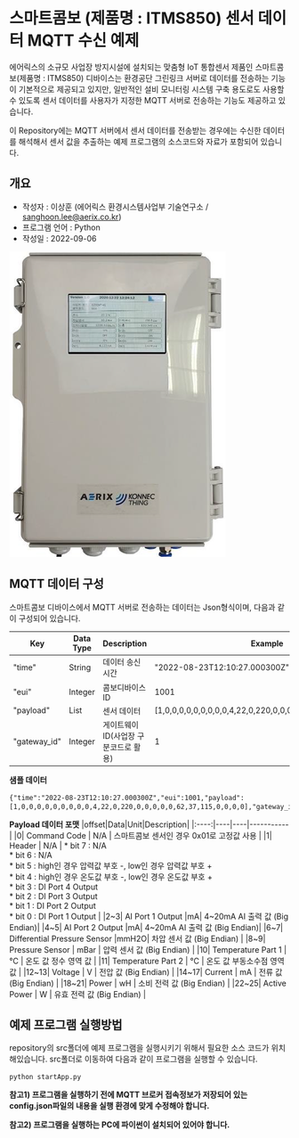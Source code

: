 # 스마트콤보 (제품명 : ITMS850) 센서 데이터 MQTT 수신 예제 #

에어릭스의 소규모 사업장 방지시설에 설치되는 맞춤형 IoT 통합센서 제품인 스마트콤보(제품명 : ITMS850) 디바이스는 환경공단 그린링크 서버로 데이터를 전송하는 기능이 기본적으로 제공되고  있지만, 일반적인 설비 모니터링 시스템 구축 용도로도 사용할 수 있도록 센서 데이터를 사용자가 지정한 MQTT 서버로 전송하는 기능도 제공하고 있습니다. 

이 Repository에는 MQTT 서버에서 센서 데이터를 전송받는 경우에는 수신한 데이터를 해석해서 센서 값을 추출하는 예제 프로그램의 소스코드와 자료가 포함되어 있습니다.   

## 개요 ##

* 작성자 : 이상훈 (에어릭스 환경시스템사업부 기술연구소 / sanghoon.lee@aerix.co.kr)
* 프로그램 언어 : Python
* 작성일 : 2022-09-06

![스마트콤보(ITMS-850)](./itms850.png)

## MQTT 데이터 구성 ##

스마트콤보 디바이스에서 MQTT 서버로 전송하는 데이터는 Json형식이며, 다음과 같이 구성되어 있습니다.

| Key | Data Type | Description | Example |
|-----|-----------|-------------|---------|
|"time"| String   | 데이터 송신시간 | "2022-08-23T12:10:27.000300Z" |
|"eui" | Integer | 콤보디바이스 ID | 1001 |
|"payload" | List | 센서 데이터 | [1,0,0,0,0,0,0,0,0,0,4,22,0,220,0,0,0,0,0,62,37,115,0,0,0,0] |
|"gateway_id" | Integer | 게이트웨이 ID(사업장 구분코드로 활용) | 1 |

**샘플 데이터**
```
{"time":"2022-08-23T12:10:27.000300Z","eui":1001,"payload":[1,0,0,0,0,0,0,0,0,0,4,22,0,220,0,0,0,0,0,62,37,115,0,0,0,0],"gateway_id":2}
```

**Payload 데이터 포맷**
|offset|Data|Unit|Description|
|:----:|----|----|-----------|
|0| Command Code | N/A | 스마트콤보 센서인 경우 0x01로 고정값 사용 |
|1| Header | N/A | * bit 7 : N/A <br> * bit 6 : N/A <br> * bit 5 : high인 경우 압력값 부호 -, low인 경우 압력값 부호 + <br> * bit 4 : high인 경우 온도값 부호 -, low인 경우 온도값 부호 + <br> * bit 3 : DI Port 4 Output <br> * bit 2 : DI Port 3 Output <br> * bit 1 : DI Port 2 Output <br> * bit 0 : DI Port 1 Output |
|2~3| AI Port 1 Output |mA| 4~20mA AI 출력 값 (Big Endian)|
|4~5| AI Port 2 Output |mA| 4~20mA AI 출력 값 (Big Endian)|
|6~7| Differential Pressure Sensor |mmH2O| 차압 센서 값 (Big Endian) |
|8~9| Pressure Sensor | mBar | 압력 센서 값 (Big Endian) |
|10| Temperature Part 1 | ℃ | 온도 값 정수 영역 값  |
|11| Temperature Part 2 | ℃ | 온도 값 부동소수점 영역 값  |
|12~13| Voltage | V | 전압 값 (Big Endian) |
|14~17| Current | mA | 전류 값 (Big Endian) |
|18~21| Power | wH | 소비 전력 값 (Big Endian) |
|22~25| Active Power | W | 유효 전력 값 (Big Endian) |

## 예제 프로그램 실행방법 ##

repository의 src폴더에 예제 프로그램을 실행시키기 위해서 필요한 소스 코드가 위치해있습니다. src폴더로 이동하여 다음과 같이 프로그램을 실행할 수 있습니다.

```
python startApp.py
```

**참고1) 프로그램을 실행하기 전에 MQTT 브로커 접속정보가 저장되어 있는 config.json파일의 내용을 실행 환경에 맞게 수정해야 합니다.**

**참고2) 프로그램을 실행하는 PC에 파이썬이 설치되어 있어야 합니다.**


